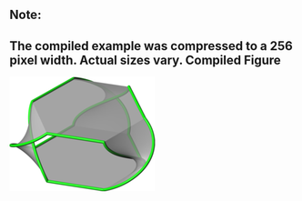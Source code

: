 Note:
-----
The compiled example was compressed to a 256
pixel width. Actual sizes vary.
Compiled Figure
---------------
![Example](Seifert_Trefoil.png)
